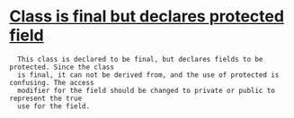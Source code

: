 # [Class is final but declares protected field](https://spotbugs.readthedocs.io/en/latest/bugDescriptions.html#CI_CONFUSED_INHERITANCE)

      This class is declared to be final, but declares fields to be protected. Since the class
      is final, it can not be derived from, and the use of protected is confusing. The access
      modifier for the field should be changed to private or public to represent the true
      use for the field.